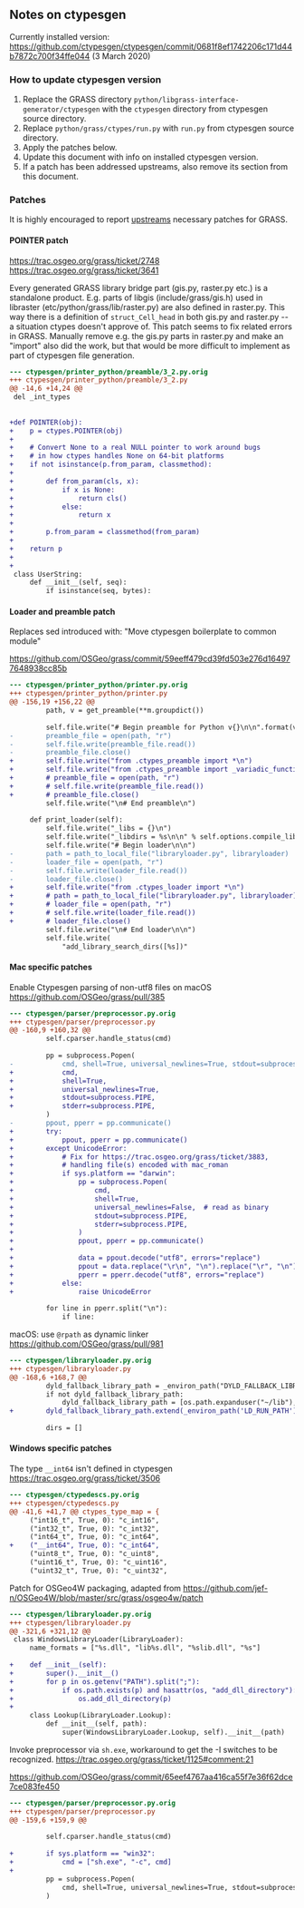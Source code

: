 ## Notes on ctypesgen

Currently installed version:
https://github.com/ctypesgen/ctypesgen/commit/0681f8ef1742206c171d44b7872c700f34ffe044 (3 March 2020)


### How to update ctypesgen version

1. Replace the GRASS directory `python/libgrass-interface-generator/ctypesgen` with the `ctypesgen`
   directory from ctypesgen source directory.
2. Replace `python/grass/ctypes/run.py` with `run.py` from ctypesgen source directory.
3. Apply the patches below.
4. Update this document with info on installed ctypesgen version.
5. If a patch has been addressed upstreams, also remove its section from this document.

### Patches

It is highly encouraged to report [upstreams](https://github.com/ctypesgen/ctypesgen) necessary patches for GRASS.

#### POINTER patch

https://trac.osgeo.org/grass/ticket/2748
https://trac.osgeo.org/grass/ticket/3641

Every generated GRASS library bridge part (gis.py, raster.py etc.) is a standalone
product. E.g. parts of libgis (include/grass/gis.h) used in libraster
(etc/python/grass/lib/raster.py) are also defined in raster.py. This way there
is a definition of `struct_Cell_head` in both gis.py and raster.py -- a situation
ctypes doesn't approve of. This patch seems to fix related errors in GRASS.
Manually remove e.g. the gis.py parts in raster.py and make an "import" also did
the work, but that would be more difficult to implement as part of ctypesgen
file generation.

```diff
--- ctypesgen/printer_python/preamble/3_2.py.orig
+++ ctypesgen/printer_python/preamble/3_2.py
@@ -14,6 +14,24 @@
 del _int_types
 
 
+def POINTER(obj):
+    p = ctypes.POINTER(obj)
+
+    # Convert None to a real NULL pointer to work around bugs
+    # in how ctypes handles None on 64-bit platforms
+    if not isinstance(p.from_param, classmethod):
+
+        def from_param(cls, x):
+            if x is None:
+                return cls()
+            else:
+                return x
+
+        p.from_param = classmethod(from_param)
+
+    return p
+
+
 class UserString:
     def __init__(self, seq):
         if isinstance(seq, bytes):

```

#### Loader and preamble patch

Replaces sed introduced with:
"Move ctypesgen boilerplate to common module"

https://github.com/OSGeo/grass/commit/59eeff479cd39fd503e276d164977648938cc85b


```diff
--- ctypesgen/printer_python/printer.py.orig
+++ ctypesgen/printer_python/printer.py
@@ -156,19 +156,22 @@
         path, v = get_preamble(**m.groupdict())
 
         self.file.write("# Begin preamble for Python v{}\n\n".format(v))
-        preamble_file = open(path, "r")
-        self.file.write(preamble_file.read())
-        preamble_file.close()
+        self.file.write("from .ctypes_preamble import *\n")
+        self.file.write("from .ctypes_preamble import _variadic_function\n")
+        # preamble_file = open(path, "r")
+        # self.file.write(preamble_file.read())
+        # preamble_file.close()
         self.file.write("\n# End preamble\n")
 
     def print_loader(self):
         self.file.write("_libs = {}\n")
         self.file.write("_libdirs = %s\n\n" % self.options.compile_libdirs)
         self.file.write("# Begin loader\n\n")
-        path = path_to_local_file("libraryloader.py", libraryloader)
-        loader_file = open(path, "r")
-        self.file.write(loader_file.read())
-        loader_file.close()
+        self.file.write("from .ctypes_loader import *\n")        
+        # path = path_to_local_file("libraryloader.py", libraryloader)
+        # loader_file = open(path, "r")
+        # self.file.write(loader_file.read())
+        # loader_file.close()
         self.file.write("\n# End loader\n\n")
         self.file.write(
             "add_library_search_dirs([%s])"

```

#### Mac specific patches

Enable Ctypesgen parsing of non-utf8 files on macOS
https://github.com/OSGeo/grass/pull/385

```diff
--- ctypesgen/parser/preprocessor.py.orig
+++ ctypesgen/parser/preprocessor.py
@@ -160,9 +160,32 @@
         self.cparser.handle_status(cmd)
 
         pp = subprocess.Popen(
-            cmd, shell=True, universal_newlines=True, stdout=subprocess.PIPE, stderr=subprocess.PIPE
+            cmd,
+            shell=True,
+            universal_newlines=True,
+            stdout=subprocess.PIPE,
+            stderr=subprocess.PIPE,
         )
-        ppout, pperr = pp.communicate()
+        try:
+            ppout, pperr = pp.communicate()
+        except UnicodeError:
+            # Fix for https://trac.osgeo.org/grass/ticket/3883,
+            # handling file(s) encoded with mac_roman
+            if sys.platform == "darwin":
+                pp = subprocess.Popen(
+                    cmd,
+                    shell=True,
+                    universal_newlines=False,  # read as binary
+                    stdout=subprocess.PIPE,
+                    stderr=subprocess.PIPE,
+                )
+                ppout, pperr = pp.communicate()
+
+                data = ppout.decode("utf8", errors="replace")
+                ppout = data.replace("\r\n", "\n").replace("\r", "\n")
+                pperr = pperr.decode("utf8", errors="replace")
+            else:
+                raise UnicodeError
 
         for line in pperr.split("\n"):
             if line:

```


macOS: use `@rpath` as dynamic linker
https://github.com/OSGeo/grass/pull/981

```diff
--- ctypesgen/libraryloader.py.orig
+++ ctypesgen/libraryloader.py
@@ -168,6 +168,7 @@
         dyld_fallback_library_path = _environ_path("DYLD_FALLBACK_LIBRARY_PATH")
         if not dyld_fallback_library_path:
             dyld_fallback_library_path = [os.path.expanduser("~/lib"), "/usr/local/lib", "/usr/lib"]
+        dyld_fallback_library_path.extend(_environ_path('LD_RUN_PATH'))
 
         dirs = []

```


#### Windows specific patches

The type `__int64` isn't defined in ctypesgen
https://trac.osgeo.org/grass/ticket/3506

```diff
--- ctypesgen/ctypedescs.py.orig
+++ ctypesgen/ctypedescs.py
@@ -41,6 +41,7 @@ ctypes_type_map = {
     ("int16_t", True, 0): "c_int16",
     ("int32_t", True, 0): "c_int32",
     ("int64_t", True, 0): "c_int64",
+    ("__int64", True, 0): "c_int64",
     ("uint8_t", True, 0): "c_uint8",
     ("uint16_t", True, 0): "c_uint16",
     ("uint32_t", True, 0): "c_uint32",

```

Patch for OSGeo4W packaging, adapted from
https://github.com/jef-n/OSGeo4W/blob/master/src/grass/osgeo4w/patch

```diff
--- ctypesgen/libraryloader.py.orig
+++ ctypesgen/libraryloader.py
@@ -321,6 +321,12 @@
 class WindowsLibraryLoader(LibraryLoader):
     name_formats = ["%s.dll", "lib%s.dll", "%slib.dll", "%s"]
 
+    def __init__(self):
+        super().__init__()
+        for p in os.getenv("PATH").split(";"):
+            if os.path.exists(p) and hasattr(os, "add_dll_directory"):
+                os.add_dll_directory(p)
+
     class Lookup(LibraryLoader.Lookup):
         def __init__(self, path):
             super(WindowsLibraryLoader.Lookup, self).__init__(path)

```

Invoke preprocessor via `sh.exe`, workaround to get the -I switches to be recognized.
https://trac.osgeo.org/grass/ticket/1125#comment:21

https://github.com/OSGeo/grass/commit/65eef4767aa416ca55f7e36f62dce7ce083fe450

```diff
--- ctypesgen/parser/preprocessor.py.orig
+++ ctypesgen/parser/preprocessor.py
@@ -159,6 +159,9 @@
 
         self.cparser.handle_status(cmd)
 
+        if sys.platform == "win32":
+            cmd = ["sh.exe", "-c", cmd]
+
         pp = subprocess.Popen(
             cmd, shell=True, universal_newlines=True, stdout=subprocess.PIPE, stderr=subprocess.PIPE
         )

```
